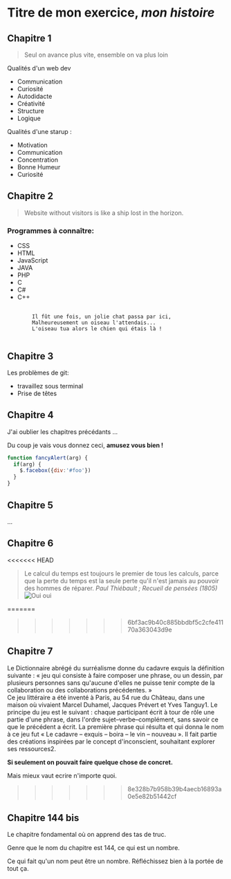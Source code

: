 ﻿# Titre de mon exercice, *mon histoire*

## Chapitre 1

> Seul on avance plus vite, ensemble on va plus loin

Qualités d'un web dev
* Communication
* Curiosité
* Autodidacte
* Créativité
* Structure
* Logique

Qualités d'une starup :
* Motivation
* Communication
* Concentration
* Bonne Humeur
* Curiosité

## Chapitre 2  

>Website without visitors is like a ship lost in the horizon.

### Programmes à connaître:
* CSS
* HTML
* JavaScript
* JAVA
* PHP
* C
* C#
* C++

<pre>
	<code>
		Il fût une fois, un jolie chat passa par ici,
		Malheureusement un oiseau l'attendais...
		L'oiseau tua alors le chien qui étais là !
	</code>
</pre>

## Chapitre 3
Les problèmes de git:

* travaillez sous terminal
* Prise de têtes


## Chapitre 4

J'ai oublier les chapitres précédants ...

Du coup je vais vous donnez ceci, **amusez vous bien !**

```javascript
function fancyAlert(arg) {
  if(arg) {
    $.facebox({div:'#foo'})
  }
}
```

## Chapitre 5

...



## Chapitre 6
<<<<<<< HEAD

> Le calcul du temps est toujours le premier de tous les calculs, parce que la perte du temps est la seule perte qu'il n'est jamais au pouvoir des hommes de réparer.
*Paul Thiébault ; Recueil de pensées (1805)*
![Oui oui](https://media.giphy.com/media/y4E6VumnBbIfm/giphy.gif)





=======
>>>>>>> 6bf3ac9b40c885bbdbf5c2cfe41170a363043d9e

## Chapitre 7

Le Dictionnaire abrégé du surréalisme donne du cadavre exquis la définition suivante : « jeu qui consiste à faire composer une phrase, ou un dessin, par plusieurs personnes sans qu'aucune d'elles ne puisse tenir compte de la collaboration ou des collaborations précédentes. »  
Ce jeu littéraire a été inventé à Paris, au 54 rue du Château, dans une maison où vivaient Marcel Duhamel, Jacques Prévert et Yves Tanguy1. Le principe du jeu est le suivant : chaque participant écrit à tour de rôle une partie d'une phrase, dans l'ordre sujet–verbe–complément, sans savoir ce que le précédent a écrit. La première phrase qui résulta et qui donna le nom à ce jeu fut « Le cadavre – exquis – boira – le vin – nouveau ».   Il fait partie des créations inspirées par le concept d'inconscient, souhaitant explorer ses ressources2.


**Si seulement on pouvait faire quelque chose de concret.**

Mais mieux vaut ecrire n'importe quoi.
>>>>>>> 8e328b7b958b39b4aecb16893a0e5e82b51442cf

## Chapitre 144 bis

Le chapitre fondamental où on apprend des tas de truc.

Genre que le nom du chapitre est 144, ce qui est un nombre.

Ce qui fait qu'un nom peut être un nombre. Réfléchissez bien à la portée de tout ça.
